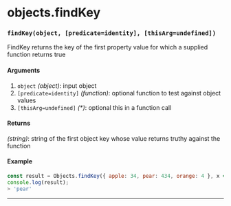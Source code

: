 # objects.findKey

<!-- div class="doc-container" -->

<!-- div -->


<!-- div -->

<h3 id="findkeyobject-predicateidentity-thisargundefined"><code>findKey(object, [predicate=identity], [thisArg=undefined])</code></h3>

FindKey returns the key of the first property value for which a supplied function returns true

#### Arguments
1. `object` *(object)*: input object
2. `[predicate=identity]` *(function)*: optional function to test against object values
3. `[thisArg=undefined]` *(&#42;)*: optional this in a function call

#### Returns
*(string)*: string of the first object key whose value returns truthy against the function

#### Example
```js
const result = Objects.findKey({ apple: 34, pear: 434, orange: 4 }, x => x > 100 );
console.log(result);
> 'pear'
```
---

<!-- /div -->

<!-- /div -->

<!-- /div -->
